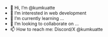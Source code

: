 - 👋 Hi, I’m @kumkuatte
- 👀 I’m interested in web development
- 🌱 I’m currently learning ...
- 💞️ I’m looking to collaborate on ...
- 📫 How to reach me: Discord/X @kumkuatte

<!---
adigeweb/adigeweb is a ✨ special ✨ repository because its `README.md` (this file) appears on your GitHub profile.
You can click the Preview link to take a look at your changes.
--->
